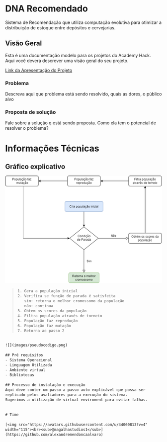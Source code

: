 # DNA Recomendado

Sistema de Recomendação que utiliza computação evolutiva para otimizar a distribuição de estoque entre depósitos e cervejarias.

## Visão Geral  
Esta é uma documentação modelo para os projetos do Academy Hack.  
Aqui você deverá descrever uma visão geral do seu projeto.  

[Link da Apresentação do Projeto](http://caminho.para.o.ppt)

### Problema  
Descreva aqui que problema está sendo resolvido, quais as dores, o público alvo  

### Proposta de solução  
Fale sobre a solução q está sendo proposta. Como ela tem o potencial de resolver o problema?  

# Informações Técnicas
## Gráfico explicativo
![](images/pseudocodigo.png)  
> ```
> 1. Gera a população inicial
> 2. Verifica se função de parada é satisfeita
>    sim: retorna o melhor cromossomo da população
>    não: continua
> 3. Obtem os scores da população
> 4. Filtra população através de torneio
> 5. População faz reprodução
> 6. População faz mutação
> 7. Retorna ao passo 2
```

![](images/pseudocodigo.png)  

## Pré requisitos
- Sistema Operacional  
- Linguagem Utilizada  
- Ambiente virtual
- Bibliotecas  

## Processo de instalação e execução
Aqui deve conter um passo a passo auto explicável que possa ser replicado pelos avaliadores para a execução do sistema.
Sugerimos a utilização de virtual enviroment para evitar falhas.


# Time

[<img src="https://avatars.githubusercontent.com/u/44060813?v=4" width="115"><br><sub>@magalhastudios1</sub>](https://github.com/alexandremendoncaalvaro) 
